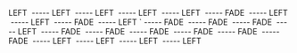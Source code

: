 LEFT
<img data-src="https://assets.playground.xyz/JWhitmore/123b44c0_DOG00001.jpg" />
----- LEFT
<img data-src="https://assets.playground.xyz/JWhitmore/8f421a90_DOG00002.jpg" />
----- LEFT
<img data-src="https://assets.playground.xyz/JWhitmore/df1629bc_DOG00003.jpg" />
----- LEFT
<img data-src="https://assets.playground.xyz/JWhitmore/c54ad9ec_DOG00004.jpg" />
----- LEFT
<img data-src="https://assets.playground.xyz/JWhitmore/0c846e9e_DOG00005.jpg" />
----- FADE
<img data-src="https://assets.playground.xyz/JWhitmore/11203898_DOG00006.jpg" />
----- LEFT
<img data-src="https://assets.playground.xyz/JWhitmore/6deecb71_DOG00007.jpg" />
----- LEFT
<img data-src="https://assets.playground.xyz/JWhitmore/bea4eb01_DOG00008.jpg" />
----- FADE
<img data-src="https://assets.playground.xyz/JWhitmore/00927c2c_DOG00009.jpg" />
----- LEFT
<img data-src="https://assets.playground.xyz/JWhitmore/9b21a2a7_DOG00010.jpg" />`
----- FADE
<img data-src="https://assets.playground.xyz/JWhitmore/99e90875_DOG00011.jpg" />
----- FADE
<img data-src="https://assets.playground.xyz/JWhitmore/f72e8bf6_DOG00012.jpg" />
----- FADE
<img data-src="https://assets.playground.xyz/JWhitmore/c0ff998f_DOG00013.jpg" />
----- LEFT
<img data-src="https://assets.playground.xyz/JWhitmore/6c717370_DOG00014.jpg" />
----- FADE
<img data-src="https://assets.playground.xyz/JWhitmore/53ad7ea2_DOG00015.jpg" />
----- FADE
<img data-src="https://assets.playground.xyz/JWhitmore/9a5c878c_DOG00016.jpg" />
----- FADE
<img data-src="https://assets.playground.xyz/JWhitmore/f018eeb8_DOG00017.jpg" />
----- FADE
<img data-src="https://assets.playground.xyz/JWhitmore/7121535b_DOG00018.jpg" />
----- FADE
<img data-src="https://assets.playground.xyz/JWhitmore/b4ea0801_DOG00019.jpg" />
----- FADE
<img data-src="https://assets.playground.xyz/JWhitmore/bb0e91b9_DOG00020.jpg" />
----- LEFT
<img data-src="https://assets.playground.xyz/JWhitmore/8bbfe0ff_DOG00021.jpg" />
----- LEFT
<img data-src="https://assets.playground.xyz/JWhitmore/0acdef2b_DOG00022.jpg" />
----- LEFT
<img data-src="https://assets.playground.xyz/JWhitmore/3fa441ab_DOG00023.jpg" />
----- LEFT
<img data-src="https://assets.playground.xyz/JWhitmore/94a9e14f_DOG00024.jpg" />
